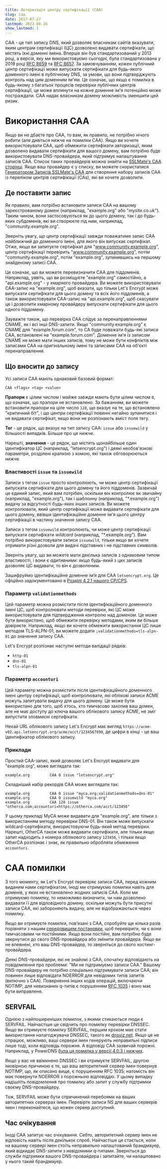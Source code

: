```yaml
---
title: Авторизація центру сертифікації (CAA)
slug: caa
date: 2017-07-27
lastmod: 2023-08-16
show_lastmod: 1
---
```



CAA - це тип запису DNS, який дозволяє власникам сайтів вказувати, яким центрам сертифікації (ЦС) дозволено видавати сертифікати, що містять їхні доменні імена. Вперше він був стандартизований у 2013 році, а версія, яку ми використовуємо сьогодні, була стандартизована у 2019 році [RFC 8659](https://datatracker.ietf.org/doc/html/rfc8659) та [RFC 8657](https://datatracker.ietf.org/doc/html/rfc8657). За замовчуванням, кожен публічний центр сертифікації може випускати сертифікати для будь-якого доменного імені в публічному DNS, за умови, що вони підтверджують контроль над цим доменним ім'ям. Це означає, що якщо є помилка в будь-якому з багатьох процесів перевірки публічних центрів сертифікації, це може вплинути на кожне доменне ім'я потенційно може постраждати. CAA надає власникам домену можливість зменшити цей ризик.

# Використання CAA

Якщо ви не дбаєте про CAA, то вам, як правило, не потрібно нічого робити (але дивіться нижче на помилки CAA). Якщо ви хочете використовувати CAA, щоб обмежити сертифікати авторизації, яким дозволено видавати сертифікати для вашого домену, вам потрібно буде використовувати DNS-провайдера, який підтримує налаштування записів CAA. Список таких провайдерів можна знайти на [SSLMate's CAA сторінці](https://sslmate.com/caa/support). Якщо ваш провайдер є у списку, ви можете скористатися [Генератором Записів SSLMate's CAA](https://sslmate.com/caa/) для створення набору записів CAA із переліком центрів сертифікації (CAs), які ви хочете дозволити.

## Де поставити запис

Як правило, вам потрібно встановити записи CAA на вашому зареєстрованому домені (наприклад, "example.org" або "mysite.co.uk"). Таким чином, вони застосовуються як до цього домену, так і до будь-яких субдоменів, які ви створюєте під ним, наприклад, "community.example.org".

Зверніть увагу, що центр сертифікації завжди поважатиме запис CAA *найближчий* до доменного імені, для якого він випускає сертифікат. Отже, якщо ви запитуєте сертифікат для "www.community.example.org", центр сертифікації перевірить "www.community.example.org", потім "community.example.org", потім "example.org", зупинившись на першому знайденому записі CAA.

Це означає, що ви можете перевизначити CAA для піддоменів. Наприклад, уявіть, що ви розміщуєте "example.org" самостійно, а "api.example.org" - у хмарного провайдера. Ви можете використовувати CAA-запис на "example.org", щоб вказати, що тільки Let's Encrypt може випускати сертифікати для цього домену та всіх його піддоменів, а також використовувати CAA-запис на "api.example.org", щоб скасувати це і дозволити хмарному провайдеру випускати сертифікати для цього одного піддомену.

Зауважте також, що перевірка CAA слідує за перенаправленнями CNAME, як і всі інші DNS-запити. Якщо "community.example.org" є CNAME для "example.forum.com", то CA буде поважати будь-які записи CAA, встановлені на "example.forum.com". Доменне ім'я із записом CNAME не може мати інших записів, тому не може бути конфліктів між записами CAA на оригінальному імені та записами CAA на об'єкті перенаправлення.

## Що вносити до запису

Усі записи CAA мають однаковий базовий формат:

```
CAA <flags> <tag> <value>
```

**Прапори** є цілим числом і майже завжди мають бути цілим числом `0`, що означає, що прапори не встановлено. За бажанням, ви можете встановити прапори на ціле число `128`, що вказує на те, що встановлено "критичний біт", і що центри сертифікації повинні негайно зупинитися і не видавати сертифікат, якщо вони не розпізнають вміст поля тегу.

**Тег** - це рядок, що вказує на тип запису CAA: `issue` або `issuewild` у більшості випадків. Більше про це нижче.

Нарешті, **значення** - це рядок, що містить щонайбільше один ідентифікатор ЦС (наприклад, "letsencrypt.org") і деякі необов'язкові параметри, розділені крапкою з комою, які також обговорюються нижче.

### Властивості `issue` та `issuewild`

Записи з тегом `issue` просто контролюють, чи може центр сертифікації випускати сертифікати для цього домену та його піддоменів. Зазвичай це єдиний запис, який вам потрібен, оскільки він контролює як звичайну (наприклад, "example.org"), так і шаблонну (наприклад, "*.example.org") видачу за відсутності будь-яких інших записів. Ви можете контролювати, який центр сертифікації може видавати сертифікати для цього домену, ввівши ідентифікаційне доменне ім'я цього центру сертифікації в частину значення запису CAA.

Записи з тегом `issuewild` контролюють, чи може центр сертифікації випускати сертифікати *wildcard* (наприклад, "*.example.org"). Вам потрібно використовувати записи `issuewild`, тільки якщо ви хочете отримати різні дозволи для видачі підставних і не підставних символів.

Зверніть увагу, що ви можете мати декілька записів з однаковим типом властивості, і вони є *адитивними*: якщо будь-який з цих записів дозволяє ЦС видавати, то він є дозволеним.

Зашифруймо ідентифікаційне доменне ім’я для CAA `letsencrypt.org`. Це офіційно задокументовано в [Розділі 4.2.1 нашого CP/CPS](https://cps.letsencrypt.org/#4.2.1-performing-identification-and-authentication-functions).

### Параметр `validationmethods`

Цей параметр можна розмістити після ідентифікаційного доменного імені ЦС, щоб контролювати методи перевірки, які ЦС може використовувати для підтвердження контролю над доменом. Це може бути використано, щоб обмежити перевірку методами, яким ви більше довіряєте. Наприклад, якщо ви хочете обмежити використання ЦС лише методом TLS-ALPN-01, ви можете додати `;validationmethods=tls-alpn-01` до значення запису CAA.

Let's Encrypt розпізнає наступні методи валідації рядків:

* `http-01`
* `dns-01`
* `tls-alpn-01`

### Параметр `accounturi`

Цей параметр можна розмістити після ідентифікаційного доменного імені центру сертифікації, щоб контролювати, які облікові записи ACME можуть запитувати видачу для цього домену. Це може бути використано для того, щоб хтось, хто тимчасово захопив ваш домен, але не має доступу до ключа вашого облікового запису ACME, не зміг випустити зловмисні сертифікати.

Нехай URL облікового запису Let's Encrypt має вигляд `https://acme-v02.api.letsencrypt.org/acme/acct/1234567890`, де цифри в кінці - це ваш ідентифікатор облікового запису.

### Приклади

Простий CAA-запис, який дозволяє Let's Encrypt видавати для "example.org", може виглядати так:

```
example.org         CAA 0 issue "letsencrypt.org"
```

Складніший набір рекордів CAA може виглядати так:

```
example.org         CAA 0 issue "myca.org;validationmethods=dns-01"
example.org         CAA 0 issuewild "myca.org"
example.org         CAA 128 issue "otherca.com;accounturi=https://otherca.com/acct/123456"
```

У цьому прикладі MyCA може видавати для "example.org", але тільки з використанням методу перевірки DNS-01. Він також може випускати wildcard-сертифікати, використовуючи будь-який метод перевірки. Нарешті, OtherCA також може видавати сертифікати, але тільки якщо запит надходить з номера облікового запису `123456`, і тільки якщо OtherCA розпізнає і знає, як правильно обробляти обмеження `accounturi`.


# CAA помилки

З того моменту, як Let's Encrypt перевіряє записи CAA, перед кожним виданим нами сертифікатом, іноді ми отримуємо помилки навіть для доменів, у яких не встановлено жодних записів CAA. Коли ми отримуємо помилку, то неможливо визначити, чи нам дозволено видавати її для відповідного домену, оскільки можуть бути присутні записи CAA, які забороняють видачу, але не відображаються через помилку.

Якщо ви отримуєте помилки, пов’язані з CAA, спробуйте ще кілька разів порівняти з нашим [середовищем постановки](/docs/staging-environment), щоб перевірити, чи є вони тимчасовими чи постійними. Якщо вони постійні, вам потрібно буде звернутися до свого DNS-провайдера або змінити провайдера. Якщо ви не впевнені, хто ваш DNS-провайдер, то зверніться до свого хостинг-провайдера.

Деякі DNS-провайдери, які не знайомі з CAA, спочатку відповідають на повідомлення про проблеми: "Ми не підтримуємо записи CAA." Вашому DNS-провайдеру не потрібно спеціально підтримувати записи CAA; він повинен лише відповідати NOERROR для невідомих типів запитів (включно з CAA). Повернення інших кодів операцій, включаючи NOTIMP, для невизнаних q-типів є порушенням [RFC 1035](https://tools.ietf.org/html/rfc1035) і воно має бути виправлене.

## SERVFAIL

Однією з найпоширеніших помилок, з якими стикаються люди є SERVFAIL. Найчастіше це свідчить про помилку перевірки DNSSEC. Якщо ви отримуєте помилку SERVFAIL, першим кроком має стати використання налагоджувача DNSSEC, такого як [dnsviz.net](http://dnsviz.net/). Якщо це не спрацює, можливо, ваші сервери імен генерують неправильні підписи лише тоді, коли відповідь порожня. А відповіді CAA зазвичай порожні.  Наприклад, у PowerDNS [була ця помилка у версії 4.0.3 і нижчих](https://community.letsencrypt.org/t/caa-servfail-changes/38298/2?u=jsha).

Якщо у вас не ввімкнено DNSSEC і ви отримуєте SERVFAIL, другою імовірною причиною є те, що ваш авторитетний сервер імен повернув NOTIMP, що, як описано вище, є порушенням RFC 1035; натомість він має повернути NOERROR з порожньою відповіддю. У цьому випадку надішліть повідомлення про помилку або запит у службу підтримки своєму DNS-провайдеру.

Тож, SERVFAIL може бути спричинений перебоями на ваших авторитетних серверах імен. Перевірте записи NS для ваших серверів імен і переконайтеся, що кожен сервер доступний.

## Час очікування

Іноді CAA запитує час очікування. Себто, авторитетний сервер імен не відповість навіть після декількох спроб. Найчастіше це стається, коли на вашому сервері імен стоїть неправильно налаштований брандмауер, який відкидає DNS-запити з невідомими q-типами. Зверніться до служби підтримки вашого DNS-провайдера і запитайте, чи налаштовано у нього такий брандмауер.
